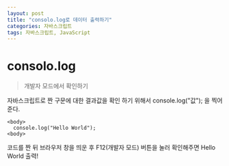```yaml
---
layout: post
title: "consolo.log로 데이터 출력하기"
categories: 자바스크립트
tags: 자바스크립트, JavaScript
---
```


# consolo.log
>개발자 모드에서 확인하기

자바스크립트로 짠 구문에 대한 결과값을 확인 하기 위해서 console.log("값"); 을 찍어준다.

```
<body>
  console.log("Hello World");
<body>
```

코드를 짠 뒤 브라우저 창을 띄운 후 F12(개발자 모드) 버튼을 눌러 확인해주면 Hello World 출력!
